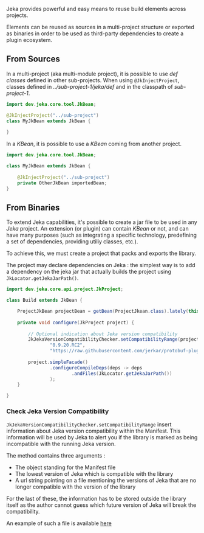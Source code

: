 Jeka provides powerful and easy means to reuse build elements across projects.

Elements can be reused as sources in a multi-project structure or exported as binaries in 
order to be used as third-party dependencies to create a plugin ecosystem.

## From Sources

In a multi-project (aka multi-module project), it is possible to use *def classes* defined in other sub-projects.
When using `@JkInjectProject`, classes defined in _../sub-project-1/jeka/def_ and 
in the classpath of _sub-project-1_.   

```java
import dev.jeka.core.tool.JkBean;

@JkInjectProject("../sub-project")
class MyJkBean extends JkBean {
    
}
```

In a _KBean_, it is possible to use a _KBean_ coming from another project.

```java
import dev.jeka.core.tool.JkBean;

class MyJkBean extends JkBean {
    
    @JkInjectProject("../sub-project")
    private OtherJkBean importedBean;
}
```

## From Binaries

To extend Jeka capabilities, it's possible to create a jar file to be used in any _Jeka_ project.
An extension (or plugin) can contain _KBean_ or not, and can have many purposes (such as integrating a specific technology, 
predefining a set of dependencies, providing utiliy classes, etc.).

To achieve this, we must create a project that packs and exports the library.

The project may declare dependencies on Jeka : the simplest way is to add a dependency on the jeka jar that actually builds the project using `JkLocator.getJekaJarPath()`.

```java
import dev.jeka.core.api.project.JkProject;

class Build extends JkBean {

    ProjectJkBean projectBean = getBean(ProjectJkean.class).lately(this::configure);
    
    private void configure(JkProject project) {
        
        // Optional indication about Jeka version compatibility
        JkJekaVersionCompatibilityChecker.setCompatibilityRange(project.getConstruction().getManifest(),
                "0.9.20.RC2",
                "https://raw.githubusercontent.com/jerkar/protobuf-plugin/breaking_versions.txt");
        
        project.simpleFacade()
                .configureCompileDeps(deps -> deps
                        .andFiles(JkLocator.getJekaJarPath())
                );
    }

}
```

### Check Jeka Version Compatibility

`JkJekaVersionCompatibilityChecker.setCompatibilityRange` insert information about Jeka
version compatibility within the Manifest. This information will be used by Jeka to
alert you if the library is marked as being incompatible with the running Jeka version.

The method contains three arguments :

* The object standing for the Manifest file
* The lowest version of Jeka which is compatible with the library
* A url string pointing on a file mentioning the versions of Jeka that are no longer compatible
  with the version of the library

For the last of these, the information has to be stored outside the library itself as the author cannot guess which future version of Jeka will break the compatibility.

An example of such a file is available [here](https://github.com/jerkar/protobuf-plugin/blob/master/breaking_versions.txt)


